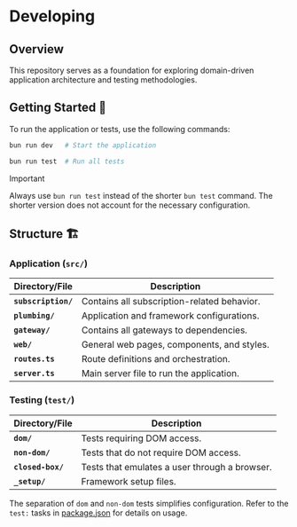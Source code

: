 # Developing

## Overview

This repository serves as a foundation for exploring domain-driven application
architecture and testing methodologies.

## Getting Started :rocket:

To run the application or tests, use the following commands:

```sh
bun run dev   # Start the application
```

```sh
bun run test  # Run all tests
```

> [!IMPORTANT]
> Always use `bun run test` instead of the shorter `bun test` command. The
> shorter version does not account for the necessary configuration.

## Structure :building_construction:

### Application (`src/`)

| Directory/File      | Description                                 |
| ------------------- | ------------------------------------------- |
| **`subscription/`** | Contains all subscription-related behavior. |
| **`plumbing/`**     | Application and framework configurations.   |
| **`gateway/`**      | Contains all gateways to dependencies.      |
| **`web/`**          | General web pages, components, and styles.  |
| **`routes.ts`**     | Route definitions and orchestration.        |
| **`server.ts`**     | Main server file to run the application.    |

### Testing (`test/`)

| Directory/File    | Description                                   |
| ----------------- | --------------------------------------------- |
| **`dom/`**        | Tests requiring DOM access.                   |
| **`non-dom/`**    | Tests that do not require DOM access.         |
| **`closed-box/`** | Tests that emulates a user through a browser. |
| **`_setup/`**     | Framework setup files.                        |

The separation of `dom` and `non-dom` tests simplifies configuration. Refer to
the `test:` tasks in [package.json](../package.json) for details on usage.
